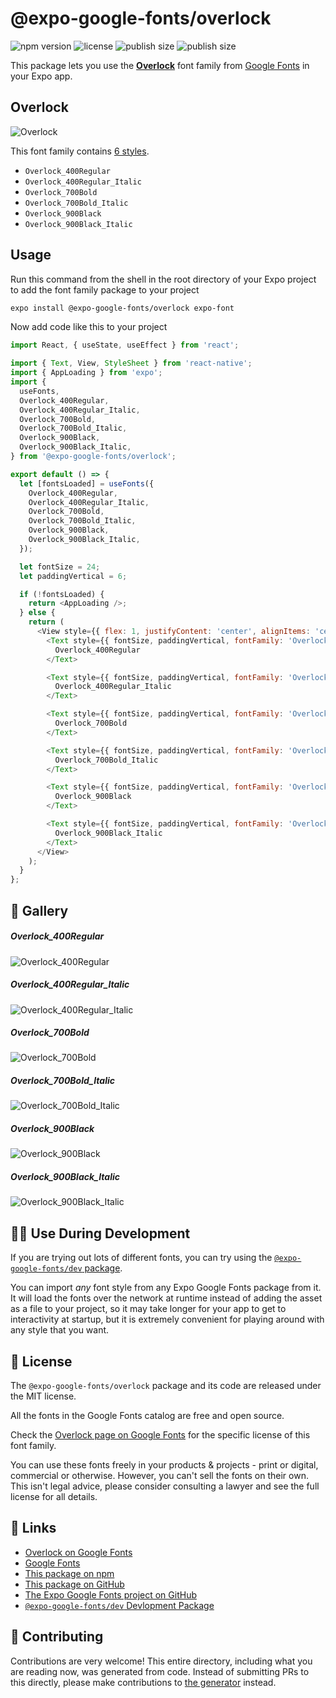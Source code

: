 # @expo-google-fonts/overlock

![npm version](https://flat.badgen.net/npm/v/@expo-google-fonts/overlock)
![license](https://flat.badgen.net/github/license/expo/google-fonts)
![publish size](https://flat.badgen.net/packagephobia/install/@expo-google-fonts/overlock)
![publish size](https://flat.badgen.net/packagephobia/publish/@expo-google-fonts/overlock)

This package lets you use the [**Overlock**](https://fonts.google.com/specimen/Overlock) font family from [Google Fonts](https://fonts.google.com/) in your Expo app.

## Overlock

![Overlock](./font-family.png)

This font family contains [6 styles](#-gallery).

- `Overlock_400Regular`
- `Overlock_400Regular_Italic`
- `Overlock_700Bold`
- `Overlock_700Bold_Italic`
- `Overlock_900Black`
- `Overlock_900Black_Italic`

## Usage

Run this command from the shell in the root directory of your Expo project to add the font family package to your project
```sh
expo install @expo-google-fonts/overlock expo-font
```

Now add code like this to your project
```js
import React, { useState, useEffect } from 'react';

import { Text, View, StyleSheet } from 'react-native';
import { AppLoading } from 'expo';
import {
  useFonts,
  Overlock_400Regular,
  Overlock_400Regular_Italic,
  Overlock_700Bold,
  Overlock_700Bold_Italic,
  Overlock_900Black,
  Overlock_900Black_Italic,
} from '@expo-google-fonts/overlock';

export default () => {
  let [fontsLoaded] = useFonts({
    Overlock_400Regular,
    Overlock_400Regular_Italic,
    Overlock_700Bold,
    Overlock_700Bold_Italic,
    Overlock_900Black,
    Overlock_900Black_Italic,
  });

  let fontSize = 24;
  let paddingVertical = 6;

  if (!fontsLoaded) {
    return <AppLoading />;
  } else {
    return (
      <View style={{ flex: 1, justifyContent: 'center', alignItems: 'center' }}>
        <Text style={{ fontSize, paddingVertical, fontFamily: 'Overlock_400Regular' }}>
          Overlock_400Regular
        </Text>

        <Text style={{ fontSize, paddingVertical, fontFamily: 'Overlock_400Regular_Italic' }}>
          Overlock_400Regular_Italic
        </Text>

        <Text style={{ fontSize, paddingVertical, fontFamily: 'Overlock_700Bold' }}>
          Overlock_700Bold
        </Text>

        <Text style={{ fontSize, paddingVertical, fontFamily: 'Overlock_700Bold_Italic' }}>
          Overlock_700Bold_Italic
        </Text>

        <Text style={{ fontSize, paddingVertical, fontFamily: 'Overlock_900Black' }}>
          Overlock_900Black
        </Text>

        <Text style={{ fontSize, paddingVertical, fontFamily: 'Overlock_900Black_Italic' }}>
          Overlock_900Black_Italic
        </Text>
      </View>
    );
  }
};

```

## 🔡 Gallery

##### Overlock_400Regular
![Overlock_400Regular](./Overlock_400Regular.ttf.png)

##### Overlock_400Regular_Italic
![Overlock_400Regular_Italic](./Overlock_400Regular_Italic.ttf.png)

##### Overlock_700Bold
![Overlock_700Bold](./Overlock_700Bold.ttf.png)

##### Overlock_700Bold_Italic
![Overlock_700Bold_Italic](./Overlock_700Bold_Italic.ttf.png)

##### Overlock_900Black
![Overlock_900Black](./Overlock_900Black.ttf.png)

##### Overlock_900Black_Italic
![Overlock_900Black_Italic](./Overlock_900Black_Italic.ttf.png)


## 👩‍💻 Use During Development

If you are trying out lots of different fonts, you can try using the [`@expo-google-fonts/dev` package](https://github.com/expo/google-fonts/tree/master/font-packages/dev#readme).

You can import *any* font style from any Expo Google Fonts package from it. It will load the fonts
over the network at runtime instead of adding the asset as a file to your project, so it may take longer
for your app to get to interactivity at startup, but it is extremely convenient
for playing around with any style that you want.

## 📖 License

The `@expo-google-fonts/overlock` package and its code are released under the MIT license.

All the fonts in the Google Fonts catalog are free and open source.

Check the [Overlock page on Google Fonts](https://fonts.google.com/specimen/Overlock) for the specific license of this font family.

You can use these fonts freely in your products & projects - print or digital, commercial or otherwise. However, you can't sell the fonts on their own. This isn't legal advice, please consider consulting a lawyer and see the full license for all details.

## 🔗 Links

- [Overlock on Google Fonts](https://fonts.google.com/specimen/Overlock)
- [Google Fonts](https://fonts.google.com/)
- [This package on npm](https://www.npmjs.com/package/@expo-google-fonts/overlock)
- [This package on GitHub](https://github.com/expo/google-fonts/tree/master/font-packages/overlock)
- [The Expo Google Fonts project on GitHub](https://github.com/expo/google-fonts)
- [`@expo-google-fonts/dev` Devlopment Package](https://github.com/expo/google-fonts/tree/master/font-packages/dev)

## 🤝 Contributing

Contributions are very welcome! This entire directory, including what you are reading now, was generated from code. Instead of submitting PRs to this directly, please make contributions to [the generator](https://github.com/expo/google-fonts/tree/master/packages/generator) instead.
